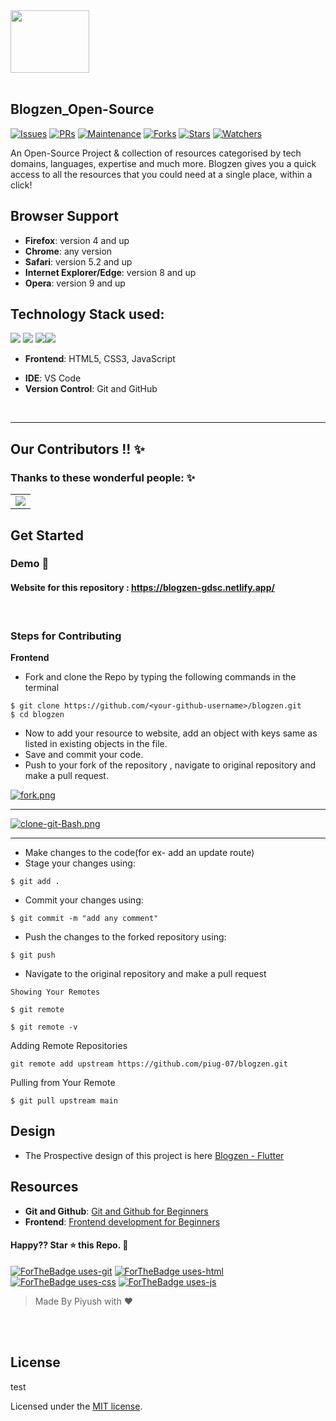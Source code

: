 <div>
    <img align=top src="https://miro.medium.com/max/1400/1*c4YgRXYQayOVWxV37ourrw.png" height="100" width="50%"/>

<div>
<br>



## Blogzen_Open-Source

[![Issues](https://img.shields.io/github/issues/piug-07/blogzen-OpenSource)](https://github.com/piug-07/blogzen-OpenSource/issues)
[![PRs](https://img.shields.io/github/issues-pr/piug-07/blogzen-OpenSource)](https://github.com/piug-07/blogzen-OpenSource/pulls)
[![Maintenance](https://img.shields.io/maintenance/yes/2024?color=green&logo=github)](https://github.com/piug-07/blogzen-OpenSource)
[![Forks](https://img.shields.io/github/forks/piug-07/blogzen-OpenSource?style=social)](https://github.com/piug-07/blogzen-OpenSource) 
[![Stars](https://img.shields.io/github/stars/piug-07/blogzen-OpenSource?style=social)](https://github.com/piug-07/blogzen-OpenSource) 
 [![Watchers](https://img.shields.io/github/watchers/piug-07/blogzen-OpenSource?style=social)](https://github.com/piug-07/blogzen-OpenSource)

An Open-Source Project & collection of resources categorised by tech domains, languages, expertise and much more. Blogzen gives you a quick access to all the resources that you could need at a single place, within a click!

<!-- ### Links

- **Frontend**: https://fossevents.netlify.app/
- **Backend**: https://foss-events.herokuapp.com -->

## Browser Support

- **Firefox**: version 4 and up
- **Chrome**: any version
- **Safari**: version 5.2 and up
- **Internet Explorer/Edge**: version 8 and up
- **Opera**: version 9 and up
<!-- > **Note**: Support for modern mobile browsers is experimental. The website is not responsive in mobile devices until now. -->

## Technology Stack used:

<img src="https://img.shields.io/badge/html5%20-%23E34F26.svg?&style=for-the-badge&logo=html5&logoColor=white"/> <img src="https://img.shields.io/badge/css3%20-%231572B6.svg?&style=for-the-badge&logo=css3&logoColor=white"/> <img src="https://img.shields.io/badge/javascript%20-%23323330.svg?&style=for-the-badge&logo=javascript&logoColor=%23F7DF1E"/><img src="https://img.shields.io/badge/github%20-%23121011.svg?&style=for-the-badge&logo=github&logoColor=white"/>

<!-- <img src="https://img.shields.io/badge/node.js%20-%2343853D.svg?&style=for-the-badge&logo=node.js&logoColor=white"/>  <img src="https://img.shields.io/badge/heroku%20-%23430098.svg?&style=for-the-badge&logo=heroku&logoColor=white"/> -->

 <!-- <img src="https://img.shields.io/badge/express.js%20-%23404d59.svg?&style=for-the-badge"/> <img src ="https://img.shields.io/badge/MongoDB-%234ea94b.svg?&style=for-the-badge&logo=mongodb&logoColor=white"/> -->

- **Frontend**: HTML5, CSS3, JavaScript
<!-- - **Backend**: Node.js, Express.js -->
- **IDE**: VS Code
- **Version Control**: Git and GitHub
<!-- - **Database**: MongoDb
- **Hosting**: Heroku, Netlify -->

<!-- ## Slack Channel

[![chat on slack](https://img.shields.io/badge/chat-on%20slack-brightgreen)](https://join.slack.com/t/dschackfest2020/shared_invite/zt-hvmr02i9-kApLVOuvUHIolKwBbk4Vsg) -->
<br>

<!-- ### GitHub Repository Structure

| S.No. | Branch Name                                                          | Purpose                    |
| ----- | -------------------------------------------------------------------- | -------------------------- |
| 1.    | [master](https://github.com/DSC-JSS-NOIDA/foss-events/tree/master)   | contains the frontend code |
| 2.    | [backend](https://github.com/DSC-JSS-NOIDA/foss-events/tree/backend) | contains all backend code  | -->


<hr>


## Our Contributors  !! ✨
### Thanks to these wonderful people: ✨

<table>
	<tr>
		<td>
			<a href="https://github.com/piug-07/blogzen-OpenSource/graphs/contributors">
			  <img src="https://contrib.rocks/image?repo=piug-07/blogzen-OpenSource" />
</a>
		</td>
	</tr>
</table>

## Get Started

### Demo <a href="https://drive.google.com/file/d/1Z6bihDrFMUPy8j5nIqzwnqP4pl_OgPXc/view" style="text-decoration:none;">🎥</a>

#### Website for this repository : <https://blogzen-gdsc.netlify.app/>

<br>

### Steps for Contributing

<strong>Frontend</strong>

- Fork and clone the Repo by typing the following commands in the terminal

```
$ git clone https://github.com/<your-github-username>/blogzen.git
$ cd blogzen
```

<!--
- Open this folder in your favourite IDE. <br>
- Run `npm install`.<br>
- Run `git pull` command to sync with remote repo.<br>
  <br> -->
<!-- - Run `npm start` for starting server. -->

- Now to add your resource to website, add an object with keys same as listed in existing objects in the file.<br>
- Save and commit your code.<br>
- Push to your fork of the repository , navigate to original repository and make a pull request.<br>

<!-- <strong>Backend</strong>

> **Note**: You must have Nodejs installed

- Fork and clone the Repo by typing the following commands in the terminal

```
$ git clone https://github.com/DSC-JSS-NOIDA/QuickLearn.git
$ cd QuickLearn
``` -->

[![fork.png](https://i.postimg.cc/xTPqkF38/fork.png)](https://postimg.cc/BXXJkpyf)

<hr>

[![clone-git-Bash.png](https://i.postimg.cc/kgcbtDw8/clone-git-Bash.png)](https://postimg.cc/CRR13h3L)

<hr>

- Make changes to the code(for ex- add an update route)
- Stage your changes using:

```
$ git add .
```

- Commit your changes using:

```
$ git commit -m "add any comment"
```

- Push the changes to the forked repository using:

```
$ git push
```

- Navigate to the original repository and make a pull request
```
Showing Your Remotes

$ git remote

$ git remote -v
``` 
Adding Remote Repositories
```
git remote add upstream https://github.com/piug-07/blogzen.git
```
Pulling from Your Remote
```
$ git pull upstream main
```

## Design
- The Prospective design of this project is here [Blogzen - Flutter](https://www.figma.com/file/lTsgJbWw8MRxWLa3c0PwWh/Blog-Project?type=design&node-id=0%3A1&t=9fkc7cb59hN4TlHW-1) 
	
## Resources

- **Git and Github**: [Git and Github for Beginners](https://www.youtube.com/watch?v=RGOj5yH7evk)
- **Frontend**: [Frontend development for Beginners](https://www.youtube.com/playlist?list=PL9ooVrP1hQOH2k1SANK5rvq_EAgUKTPoK)
<!-- - **Backend**: [Node.js for Beginners](https://www.youtube.com/playlist?list=PL4cUxeGkcC9gcy9lrvMJ75z9maRw4byYp) -->

#### Happy?? Star ⭐ this Repo. 🤩

[![ForTheBadge uses-git](http://ForTheBadge.com/images/badges/uses-git.svg)](https://github.com/piug-07/blogzen-OpenSource)
[![ForTheBadge uses-html](http://ForTheBadge.com/images/badges/uses-html.svg)](https://github.com/piug-07/blogzen-OpenSource)
[![ForTheBadge uses-css](http://ForTheBadge.com/images/badges/uses-css.svg)](https://github.com/piug-07/blogzen-OpenSource)
[![ForTheBadge uses-js](http://ForTheBadge.com/images/badges/uses-js.svg)](https://github.com/piug-07/blogzen-OpenSource)

> Made By Piyush with ❤️

<br><br>




<!-- "https://user-images.githubusercontent.com/42115530/94302134-5c28c680-ff89-11ea-9ca4-5dcdd4279786.png" -->

## License
test

Licensed under the [MIT license](LICENSE).


